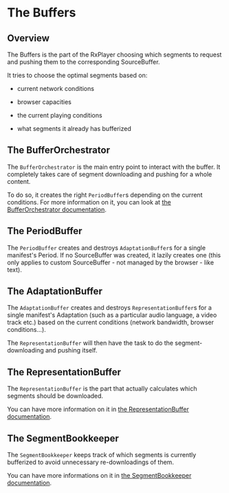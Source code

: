 # The Buffers ##################################################################


## Overview ####################################################################

The Buffers is the part of the RxPlayer choosing which segments to request and
pushing them to the corresponding SourceBuffer.

It tries to choose the optimal segments based on:

  - current network conditions

  - browser capacities

  - the current playing conditions

  - what segments it already has bufferized



## The BufferOrchestrator ######################################################

The ``BufferOrchestrator`` is the main entry point to interact with the buffer.
It completely takes care of segment downloading and pushing for a whole content.

To do so, it creates the right ``PeriodBuffer``s depending on the current
conditions.
For more information on it, you can look at [the BufferOrchestrator
documentation](./buffer_orchestrator.md).



## The PeriodBuffer ############################################################

The ``PeriodBuffer`` creates and destroys ``AdaptationBuffer``s for a single
manifest's Period.
If no SourceBuffer was created, it lazily creates one (this only applies to
custom SourceBuffer - not managed by the browser - like text).



## The AdaptationBuffer ########################################################

The ``AdaptationBuffer`` creates and destroys ``RepresentationBuffer``s for a
single manifest's Adaptation (such as a particular audio language, a video track
etc.) based on the current conditions (network bandwidth, browser
conditions...).

The ``RepresentationBuffer`` will then have the task to do the
segment-downloading and pushing itself.



## The RepresentationBuffer ####################################################

The ``RepresentationBuffer`` is the part that actually calculates which segments
should be downloaded.

You can have more information on it in [the RepresentationBuffer
documentation](./representation_buffer.md).



## The SegmentBookkeeper #######################################################

The ``SegmentBookkeeper`` keeps track of which segments is currently bufferized
to avoid unnecessary re-downloadings of them.

You can have more informations on it in [the SegmentBookkeeper
documentation](./segment_bookkeeper.md).
